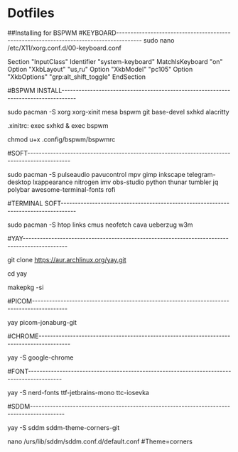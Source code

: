 # Dotfiles
##Installing for BSPWM
#KEYBOARD---------------------------------------------------------------------------------------
sudo nano /etc/X11/xorg.conf.d/00-keyboard.conf

Section "InputClass"
    Identifier "system-keyboard"
    MatchIsKeyboard "on"
    Option "XkbLayout" "us,ru"
    Option "XkbModel" "pc105"
    Option "XkbOptions" "grp:alt_shift_toggle"
EndSection

#BSPWM INSTALL-----------------------------------------------------------------------------------

sudo pacman -S xorg xorg-xinit mesa bspwm git base-devel sxhkd alacritty

.xinitrc:
exec sxhkd &
exec bspwm

chmod u+x .config/bspwm/bspwmrc

#SOFT---------------------------------------------------------------------------------------------

sudo pacman -S pulseaudio pavucontrol mpv gimp inkscape telegram-desktop lxappearance nitrogen imv
obs-studio python thunar tumbler jq polybar awesome-terminal-fonts rofi

#TERMINAL SOFT-----------------------------------------------------------------------------------

sudo pacman -S htop links cmus neofetch cava ueberzug w3m

#YAY---------------------------------------------------------------------------------------------

git clone https://aur.archlinux.org/yay.git

cd yay

makepkg -si

#PICOM------------------------------------------------------------------------------------------

yay picom-jonaburg-git

#CHROME-----------------------------------------------------------------------------------------

yay -S google-chrome

#FONT------------------------------------------------------------------------------------------

yay -S nerd-fonts ttf-jetbrains-mono ttc-iosevka

#SDDM------------------------------------------------------------------------------------------

yay -S sddm sddm-theme-corners-git

nano /urs/lib/sddm/sddm.conf.d/default.conf
#Theme=corners
